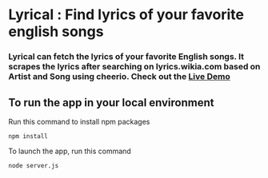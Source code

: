 # Lyrical : Find lyrics of your favorite english songs

### Lyrical can fetch the lyrics of your favorite English songs. It scrapes the lyrics after searching on lyrics.wikia.com based on Artist and Song using cheerio. Check out the **[Live Demo](https://lyricalview.herokuapp.com)**

## To run the app in your local environment

Run this command to install npm packages

```
npm install
```

To launch the app, run this command

```
node server.js 
```


